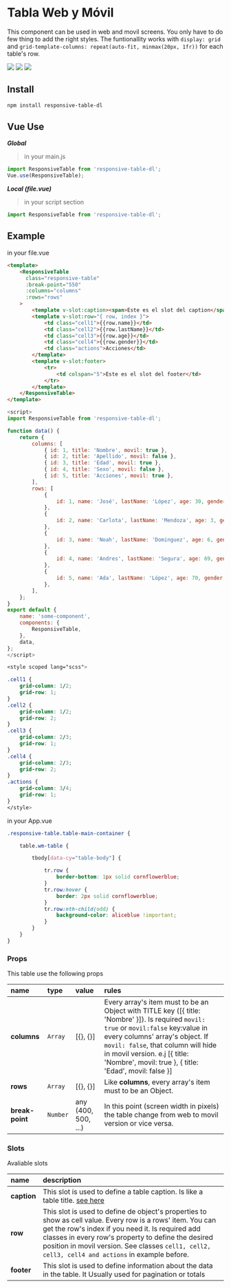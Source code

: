 # Tabla Web y Móvil
<p>
This component can be used in web and movil screens.
You only have to do few thing to add the right styles.
The funtionallity works with <code>display: grid</code> and <code>grid-template-columns: repeat(auto-fit, minmax(20px, 1fr))</code> for each table's row.
</p>
<img src="https://travis-ci.org/JoseJuan81/responsive-table.svg?branch=dev">

<img src="https://japi-static.s3.amazonaws.com/japi-sales-error/Captura-de-pantalla-2020-01-14-a-la%28s%29-12.00.47.png">
<img src="https://japi-static.s3.amazonaws.com/japi-sales-error/Captura-de-pantalla-2020-01-14-a-la%28s%29-12.01.10.png">

## Install
```bash
npm install responsive-table-dl
```

## Vue Use
***Global***
> in your main.js

```js
import ResponsiveTable from 'responsive-table-dl';
Vue.use(ResponsiveTable);
```
***Local (file.vue)***
> in your script section

```js
import ResponsiveTable from 'responsive-table-dl';
```

## Example
in your file.vue

```html
<template>
	<ResponsiveTable
      class="responsive-table"
      :break-point="550"
      :columns="columns"
      :rows="rows"
    >
		<template v-slot:caption><span>Este es el slot del caption</span></template>
		<template v-slot:row="{ row, index }">
			<td class="cell1">{{row.name}}</td>
			<td class="cell2">{{row.lastName}}</td>
			<td class="cell3">{{row.age}}</td>
			<td class="cell4">{{row.gender}}</td>
			<td class="actions">Acciones</td>
		</template>
		<template v-slot:footer>
			<tr>
				<td colspan="5">Este es el slot del footer</td>
			</tr>
		</template>
	</ResponsiveTable>
</template>
```
```js
<script>
import ResponsiveTable from 'responsive-table-dl';

function data() {
	return {
		columns: [
			{ id: 1, title: 'Nombre', movil: true },
			{ id: 2, title: 'Apellido', movil: false },
			{ id: 3, title: 'Edad', movil: true },
			{ id: 4, title: 'Sexo', movil: false },
			{ id: 5, title: 'Acciones', movil: true },
		],
		rows: [
			{
				id: 1, name: 'José', lastName: 'López', age: 30, gender: 'Hombre',
			},
			{
				id: 2, name: 'Carlota', lastName: 'Mendoza', age: 3, gender: 'Mujer',
			},
			{
				id: 3, name: 'Noah', lastName: 'Dominguez', age: 6, gender: 'Hombre',
			},
			{
				id: 4, name: 'Andres', lastName: 'Segura', age: 69, gender: 'Hombre',
			},
			{
				id: 5, name: 'Ada', lastName: 'López', age: 70, gender: 'Mujer',
			},
		],
	};
}
export default {
	name: 'some-component',
	components: {
		ResponsiveTable,
	},
	data,
};
</script>
```
```css
<style scoped lang="scss">

.cell1 {
	grid-column: 1/2;
	grid-row: 1;
}
.cell2 {
	grid-column: 1/2;
	grid-row: 2;
}
.cell3 {
	grid-column: 2/3;
	grid-row: 1;
}
.cell4 {
	grid-column: 2/3;
	grid-row: 2;
}
.actions {
	grid-column: 3/4;
	grid-row: 1;
}
</style>
```
in your App.vue
```css
.responsive-table.table-main-container {

	table.wm-table {

		tbody[data-cy="table-body"] {

			tr.row {
				border-bottom: 1px solid cornflowerblue;
			}
			tr.row:hover {
				border: 2px solid cornflowerblue;
			}
			tr.row:nth-child(odd) {
				background-color: aliceblue !important;
			}
		}
	}
}
```
### Props
This table use the following props

name | type | value | rules
:--- | :--- | :--- | :---
**columns** | `Array` | [{}, {}] | Every array's item must to be an Object with TITLE key ([{ title: 'Nombre' }]). Is required `movil: true` or `movil:false` key:value in every columns' array's object. If `movil: false`, that column will hide in movil version. e.j [{ title: 'Nombre', movil: true }, { title: 'Edad', movil: false }]
**rows** | `Array` | [{}, {}] | Like **columns**, every array's item must to be an Object.
**break-point** | `Number` | any (400, 500, ...) | In this point (screen width in pixels) the table change from web to movil version or vice versa.

### Slots
Avaliable slots

name | description
:--- | :--- 
**caption** | This slot is used to define a table caption. Is like a table title. [see here](https://developer.mozilla.org/en-US/docs/Learn/HTML/Tables/Advanced)
**row** | This slot is used to define de object's properties to show as cell value. Every row is a rows' item. You can get the row's index if you need it. Is required add classes in every row's property to define the desired position in movil version. See classes `cell1, cell2, cell3, cell4 and actions` in example before.
**footer** | This slot is used to define information about the data in the table. It Usually used for pagination or totals


